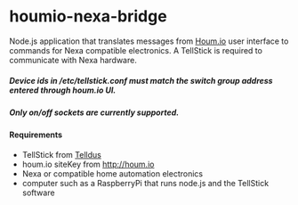 houmio-nexa-bridge
==================

Node.js application that translates messages from [Houm.io](http://houm.io) user interface to commands for Nexa compatible electronics. A TellStick is required to communicate with Nexa hardware.

##### Device ids in /etc/tellstick.conf must match the switch group address entered through houm.io UI.

##### Only on/off sockets are currently supported.

#### Requirements
* TellStick from [Telldus](http://www.telldus.se/products/tellstick)
* houm.io siteKey from http://houm.io
* Nexa or compatible home automation electronics
* computer such as a RaspberryPi that runs node.js and the TellStick software
